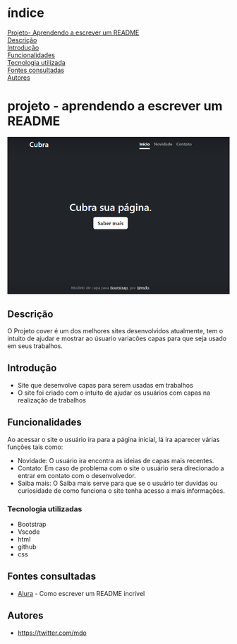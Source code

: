 # índice

[Projeto- Aprendendo a escrever um README](#projeto---aprendendo-a-escrever-um-readme)  
[Descrição](#descri%C3%A7%C3%A3o)  
[Introdução](#introdu%C3%A7%C3%A3o)  
[Funcionalidades](#funcionalidades)  
[Tecnologia utilizada](#tecnologia-utilizadas)  
[Fontes consultadas](#fontes-consultadas)  
[Autores](#autores)  

# projeto - aprendendo a escrever um README

![image info](img/capa.png)

## Descrição 
O Projeto cover é um dos melhores sites desenvolvidos atualmente, tem o intuito de ajudar e mostrar ao úsuario variacões capas para que seja usado em seus trabalhos.

## Introdução
* Site que desenvolve capas para serem usadas em trabalhos  
* O site foi criado com o intuito de ajudar os usuários com capas na realização de trabalhos

## Funcionalidades
Ao acessar o site o usuário ira para a página inicial, lá ira aparecer várias funções tais como:  
* Novidade: O usuário ira encontra as ideias de capas mais recentes.   
* Contato: Em caso de problema com o site o usuário sera direcionado a entrar em contato com o desenvolvedor.  
* Saiba mais: O Saiba mais serve para que se o usuário ter duvidas ou curiosidade de como funciona o site tenha acesso a mais informações. 

### Tecnologia utilizadas

* Bootstrap 
* Vscode
* html
* github
* css

## Fontes consultadas
* [Alura](https://www.alura.com.br/artigos/escrever-bom-readme) - Como escrever um README incrível

## Autores
* https://twitter.com/mdo